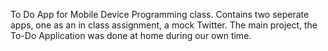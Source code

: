 To Do App for Mobile Device Programming class. Contains two seperate apps, one as an in class assignment, a mock Twitter. The main project, the To-Do Application was done at home during our own time.
